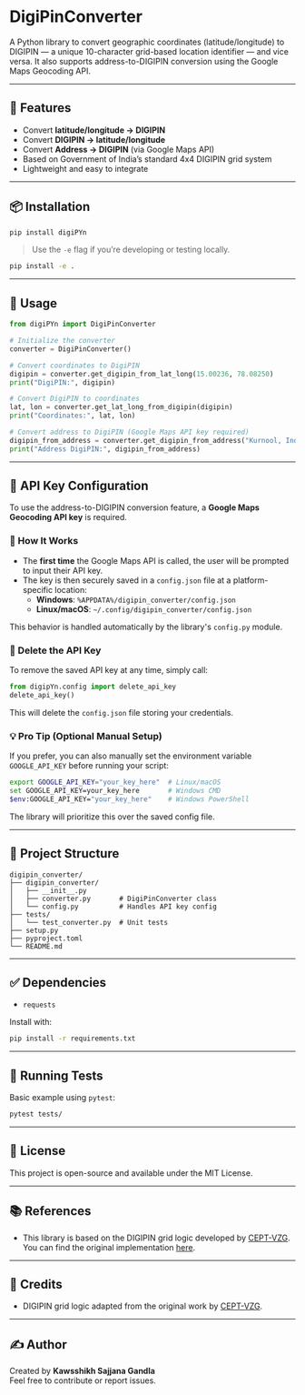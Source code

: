 
# DigiPinConverter

A Python library to convert geographic coordinates (latitude/longitude) to DIGIPIN — a unique 10-character grid-based location identifier — and vice versa. It also supports address-to-DIGIPIN conversion using the Google Maps Geocoding API.

---

## 🚀 Features

- Convert **latitude/longitude → DIGIPIN**
- Convert **DIGIPIN → latitude/longitude**
- Convert **Address → DIGIPIN** (via Google Maps API)
- Based on Government of India’s standard 4x4 DIGIPIN grid system
- Lightweight and easy to integrate

---

## 📦 Installation

```bash
pip install digiPYn
```



> Use the `-e` flag if you’re developing or testing locally.
```bash
pip install -e .
```
---

## 🧠 Usage

```python
from digiPYn import DigiPinConverter

# Initialize the converter
converter = DigiPinConverter()

# Convert coordinates to DigiPIN
digipin = converter.get_digipin_from_lat_long(15.00236, 78.08250)
print("DigiPIN:", digipin)

# Convert DigiPIN to coordinates
lat, lon = converter.get_lat_long_from_digipin(digipin)
print("Coordinates:", lat, lon)

# Convert address to DigiPIN (Google Maps API key required)
digipin_from_address = converter.get_digipin_from_address("Kurnool, India")
print("Address DigiPIN:", digipin_from_address)
```

---

## 🔐 API Key Configuration

To use the address-to-DIGIPIN conversion feature, a **Google Maps Geocoding API key** is required.

### 🔄 How It Works

- The **first time** the Google Maps API is called, the user will be prompted to input their API key.
- The key is then securely saved in a `config.json` file at a platform-specific location:
  - **Windows**: `%APPDATA%/digipin_converter/config.json`
  - **Linux/macOS**: `~/.config/digipin_converter/config.json`

This behavior is handled automatically by the library's `config.py` module.

### 🧼 Delete the API Key

To remove the saved API key at any time, simply call:

```python
from digipYn.config import delete_api_key
delete_api_key()
```

This will delete the `config.json` file storing your credentials.

### 💡 Pro Tip (Optional Manual Setup)

If you prefer, you can also manually set the environment variable `GOOGLE_API_KEY` before running your script:

```bash
export GOOGLE_API_KEY="your_key_here"  # Linux/macOS
set GOOGLE_API_KEY=your_key_here       # Windows CMD
$env:GOOGLE_API_KEY="your_key_here"    # Windows PowerShell
```

The library will prioritize this over the saved config file.

---

## 📁 Project Structure

```
digipin_converter/
├── digipin_converter/
│   ├── __init__.py
│   ├── converter.py       # DigiPinConverter class
│   └── config.py          # Handles API key config
├── tests/
│   └── test_converter.py  # Unit tests
├── setup.py
├── pyproject.toml
└── README.md
```

---

## ✅ Dependencies

- `requests`

Install with:

```bash
pip install -r requirements.txt
```

---

## 🧪 Running Tests

Basic example using `pytest`:

```bash
pytest tests/
```

---

## 📃 License

This project is open-source and available under the MIT License.

---

## 📚 References

- This library is based on the DIGIPIN grid logic developed by [CEPT-VZG](https://github.com/CEPT-VZG/digipin).
  You can find the original implementation [here](https://github.com/CEPT-VZG/digipin).

---

## 🙏 Credits

- DIGIPIN grid logic adapted from the original work by [CEPT-VZG](https://github.com/CEPT-VZG/digipin).

---

## ✍️ Author

Created by **Kawsshikh Sajjana Gandla**  
Feel free to contribute or report issues.


